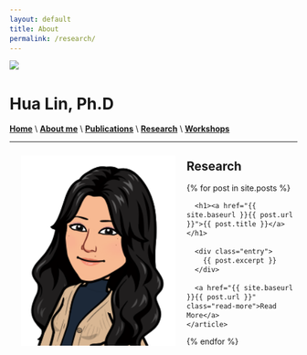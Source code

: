 ```yaml
---
layout: default
title: About
permalink: /research/
---
```


![](images/Family4.jpg")

# Hua Lin, Ph.D

  
[**Home**](/)  \  [**About me**](/about.md) \  [**Publications**](/publications.md) \ [**Research**](/research) \ [**Workshops**](/workshop.md) 

***********

<img style="float: left; width: 270px; margin: 10px 20px 20px" src="images/Me_regards1.png">

## Research

<div class="posts">
  {% for post in site.posts %}
    <article class="post">

      <h1><a href="{{ site.baseurl }}{{ post.url }}">{{ post.title }}</a></h1>

      <div class="entry">
        {{ post.excerpt }}
      </div>

      <a href="{{ site.baseurl }}{{ post.url }}" class="read-more">Read More</a>
    </article>
  {% endfor %}
</div>
